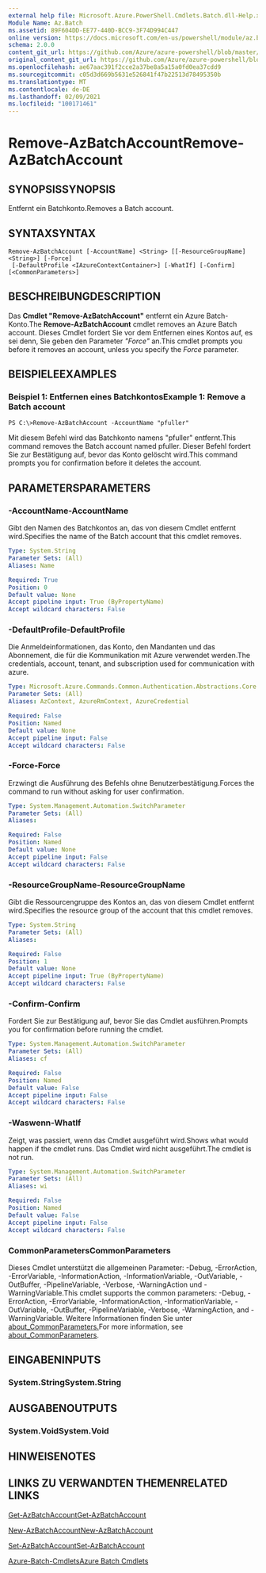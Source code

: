 ```yaml
---
external help file: Microsoft.Azure.PowerShell.Cmdlets.Batch.dll-Help.xml
Module Name: Az.Batch
ms.assetid: 89F604DD-EE77-440D-BCC9-3F74D994C447
online version: https://docs.microsoft.com/en-us/powershell/module/az.batch/remove-azbatchaccount
schema: 2.0.0
content_git_url: https://github.com/Azure/azure-powershell/blob/master/src/Batch/Batch/help/Remove-AzBatchAccount.md
original_content_git_url: https://github.com/Azure/azure-powershell/blob/master/src/Batch/Batch/help/Remove-AzBatchAccount.md
ms.openlocfilehash: ae67aac391f2cce2a37be8a5a15a0fd0ea37cdd9
ms.sourcegitcommit: c05d3d669b5631e526841f47b22513d78495350b
ms.translationtype: MT
ms.contentlocale: de-DE
ms.lasthandoff: 02/09/2021
ms.locfileid: "100171461"
---
```

# <span data-ttu-id="5c9ac-101">Remove-AzBatchAccount</span><span class="sxs-lookup"><span data-stu-id="5c9ac-101">Remove-AzBatchAccount</span></span>

## <span data-ttu-id="5c9ac-102">SYNOPSIS</span><span class="sxs-lookup"><span data-stu-id="5c9ac-102">SYNOPSIS</span></span>
<span data-ttu-id="5c9ac-103">Entfernt ein Batchkonto.</span><span class="sxs-lookup"><span data-stu-id="5c9ac-103">Removes a Batch account.</span></span>

## <span data-ttu-id="5c9ac-104">SYNTAX</span><span class="sxs-lookup"><span data-stu-id="5c9ac-104">SYNTAX</span></span>

```
Remove-AzBatchAccount [-AccountName] <String> [[-ResourceGroupName] <String>] [-Force]
 [-DefaultProfile <IAzureContextContainer>] [-WhatIf] [-Confirm] [<CommonParameters>]
```

## <span data-ttu-id="5c9ac-105">BESCHREIBUNG</span><span class="sxs-lookup"><span data-stu-id="5c9ac-105">DESCRIPTION</span></span>
<span data-ttu-id="5c9ac-106">Das **Cmdlet "Remove-AzBatchAccount"** entfernt ein Azure Batch-Konto.</span><span class="sxs-lookup"><span data-stu-id="5c9ac-106">The **Remove-AzBatchAccount** cmdlet removes an Azure Batch account.</span></span>
<span data-ttu-id="5c9ac-107">Dieses Cmdlet fordert Sie vor dem Entfernen eines Kontos auf, es sei denn, Sie geben den Parameter *"Force"* an.</span><span class="sxs-lookup"><span data-stu-id="5c9ac-107">This cmdlet prompts you before it removes an account, unless you specify the *Force* parameter.</span></span>

## <span data-ttu-id="5c9ac-108">BEISPIELE</span><span class="sxs-lookup"><span data-stu-id="5c9ac-108">EXAMPLES</span></span>

### <span data-ttu-id="5c9ac-109">Beispiel 1: Entfernen eines Batchkontos</span><span class="sxs-lookup"><span data-stu-id="5c9ac-109">Example 1: Remove a Batch account</span></span>
```
PS C:\>Remove-AzBatchAccount -AccountName "pfuller"
```

<span data-ttu-id="5c9ac-110">Mit diesem Befehl wird das Batchkonto namens "pfuller" entfernt.</span><span class="sxs-lookup"><span data-stu-id="5c9ac-110">This command removes the Batch account named pfuller.</span></span>
<span data-ttu-id="5c9ac-111">Dieser Befehl fordert Sie zur Bestätigung auf, bevor das Konto gelöscht wird.</span><span class="sxs-lookup"><span data-stu-id="5c9ac-111">This command prompts you for confirmation before it deletes the account.</span></span>

## <span data-ttu-id="5c9ac-112">PARAMETERS</span><span class="sxs-lookup"><span data-stu-id="5c9ac-112">PARAMETERS</span></span>

### <span data-ttu-id="5c9ac-113">-AccountName</span><span class="sxs-lookup"><span data-stu-id="5c9ac-113">-AccountName</span></span>
<span data-ttu-id="5c9ac-114">Gibt den Namen des Batchkontos an, das von diesem Cmdlet entfernt wird.</span><span class="sxs-lookup"><span data-stu-id="5c9ac-114">Specifies the name of the Batch account that this cmdlet removes.</span></span>

```yaml
Type: System.String
Parameter Sets: (All)
Aliases: Name

Required: True
Position: 0
Default value: None
Accept pipeline input: True (ByPropertyName)
Accept wildcard characters: False
```

### <span data-ttu-id="5c9ac-115">-DefaultProfile</span><span class="sxs-lookup"><span data-stu-id="5c9ac-115">-DefaultProfile</span></span>
<span data-ttu-id="5c9ac-116">Die Anmeldeinformationen, das Konto, den Mandanten und das Abonnement, die für die Kommunikation mit Azure verwendet werden.</span><span class="sxs-lookup"><span data-stu-id="5c9ac-116">The credentials, account, tenant, and subscription used for communication with azure.</span></span>

```yaml
Type: Microsoft.Azure.Commands.Common.Authentication.Abstractions.Core.IAzureContextContainer
Parameter Sets: (All)
Aliases: AzContext, AzureRmContext, AzureCredential

Required: False
Position: Named
Default value: None
Accept pipeline input: False
Accept wildcard characters: False
```

### <span data-ttu-id="5c9ac-117">-Force</span><span class="sxs-lookup"><span data-stu-id="5c9ac-117">-Force</span></span>
<span data-ttu-id="5c9ac-118">Erzwingt die Ausführung des Befehls ohne Benutzerbestätigung.</span><span class="sxs-lookup"><span data-stu-id="5c9ac-118">Forces the command to run without asking for user confirmation.</span></span>

```yaml
Type: System.Management.Automation.SwitchParameter
Parameter Sets: (All)
Aliases:

Required: False
Position: Named
Default value: None
Accept pipeline input: False
Accept wildcard characters: False
```

### <span data-ttu-id="5c9ac-119">-ResourceGroupName</span><span class="sxs-lookup"><span data-stu-id="5c9ac-119">-ResourceGroupName</span></span>
<span data-ttu-id="5c9ac-120">Gibt die Ressourcengruppe des Kontos an, das von diesem Cmdlet entfernt wird.</span><span class="sxs-lookup"><span data-stu-id="5c9ac-120">Specifies the resource group of the account that this cmdlet removes.</span></span>

```yaml
Type: System.String
Parameter Sets: (All)
Aliases:

Required: False
Position: 1
Default value: None
Accept pipeline input: True (ByPropertyName)
Accept wildcard characters: False
```

### <span data-ttu-id="5c9ac-121">-Confirm</span><span class="sxs-lookup"><span data-stu-id="5c9ac-121">-Confirm</span></span>
<span data-ttu-id="5c9ac-122">Fordert Sie zur Bestätigung auf, bevor Sie das Cmdlet ausführen.</span><span class="sxs-lookup"><span data-stu-id="5c9ac-122">Prompts you for confirmation before running the cmdlet.</span></span>

```yaml
Type: System.Management.Automation.SwitchParameter
Parameter Sets: (All)
Aliases: cf

Required: False
Position: Named
Default value: False
Accept pipeline input: False
Accept wildcard characters: False
```

### <span data-ttu-id="5c9ac-123">-Waswenn</span><span class="sxs-lookup"><span data-stu-id="5c9ac-123">-WhatIf</span></span>
<span data-ttu-id="5c9ac-124">Zeigt, was passiert, wenn das Cmdlet ausgeführt wird.</span><span class="sxs-lookup"><span data-stu-id="5c9ac-124">Shows what would happen if the cmdlet runs.</span></span>
<span data-ttu-id="5c9ac-125">Das Cmdlet wird nicht ausgeführt.</span><span class="sxs-lookup"><span data-stu-id="5c9ac-125">The cmdlet is not run.</span></span>

```yaml
Type: System.Management.Automation.SwitchParameter
Parameter Sets: (All)
Aliases: wi

Required: False
Position: Named
Default value: False
Accept pipeline input: False
Accept wildcard characters: False
```

### <span data-ttu-id="5c9ac-126">CommonParameters</span><span class="sxs-lookup"><span data-stu-id="5c9ac-126">CommonParameters</span></span>
<span data-ttu-id="5c9ac-127">Dieses Cmdlet unterstützt die allgemeinen Parameter: -Debug, -ErrorAction, -ErrorVariable, -InformationAction, -InformationVariable, -OutVariable, -OutBuffer, -PipelineVariable, -Verbose, -WarningAction und -WarningVariable.</span><span class="sxs-lookup"><span data-stu-id="5c9ac-127">This cmdlet supports the common parameters: -Debug, -ErrorAction, -ErrorVariable, -InformationAction, -InformationVariable, -OutVariable, -OutBuffer, -PipelineVariable, -Verbose, -WarningAction, and -WarningVariable.</span></span> <span data-ttu-id="5c9ac-128">Weitere Informationen finden Sie unter [about_CommonParameters.](http://go.microsoft.com/fwlink/?LinkID=113216)</span><span class="sxs-lookup"><span data-stu-id="5c9ac-128">For more information, see [about_CommonParameters](http://go.microsoft.com/fwlink/?LinkID=113216).</span></span>

## <span data-ttu-id="5c9ac-129">EINGABEN</span><span class="sxs-lookup"><span data-stu-id="5c9ac-129">INPUTS</span></span>

### <span data-ttu-id="5c9ac-130">System.String</span><span class="sxs-lookup"><span data-stu-id="5c9ac-130">System.String</span></span>

## <span data-ttu-id="5c9ac-131">AUSGABEN</span><span class="sxs-lookup"><span data-stu-id="5c9ac-131">OUTPUTS</span></span>

### <span data-ttu-id="5c9ac-132">System.Void</span><span class="sxs-lookup"><span data-stu-id="5c9ac-132">System.Void</span></span>

## <span data-ttu-id="5c9ac-133">HINWEISE</span><span class="sxs-lookup"><span data-stu-id="5c9ac-133">NOTES</span></span>

## <span data-ttu-id="5c9ac-134">LINKS ZU VERWANDTEN THEMEN</span><span class="sxs-lookup"><span data-stu-id="5c9ac-134">RELATED LINKS</span></span>

[<span data-ttu-id="5c9ac-135">Get-AzBatchAccount</span><span class="sxs-lookup"><span data-stu-id="5c9ac-135">Get-AzBatchAccount</span></span>](./Get-AzBatchAccount.md)

[<span data-ttu-id="5c9ac-136">New-AzBatchAccount</span><span class="sxs-lookup"><span data-stu-id="5c9ac-136">New-AzBatchAccount</span></span>](./New-AzBatchAccount.md)

[<span data-ttu-id="5c9ac-137">Set-AzBatchAccount</span><span class="sxs-lookup"><span data-stu-id="5c9ac-137">Set-AzBatchAccount</span></span>](./Set-AzBatchAccount.md)

[<span data-ttu-id="5c9ac-138">Azure-Batch-Cmdlets</span><span class="sxs-lookup"><span data-stu-id="5c9ac-138">Azure Batch Cmdlets</span></span>](/powershell/module/Az.Batch/)
